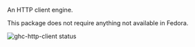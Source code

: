 An HTTP client engine.

This package does not require anything not available in Fedora.

![ghc-http-client status](https://copr.fedorainfracloud.org/coprs/dshea/bdcs-haskell-deps/package/ghc-http-client/status_image/last_build.png)
